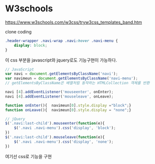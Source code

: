 # W3schools

https://www.w3schools.com/w3css/tryw3css_templates_band.htm

clone coding 

```css
.header-wrapper .navi-wrap .navi:hover .navi-menu {
	display: block;
}
```
이 css 부분을 javascript와 jquery로도 기능구현이 가능하다.

```javascript
// JavaScript
var navi = document.getElementsByClassName('navi');
var navimeun = document.getElementsByClassName('navi-menu');
// getElementsByClassName은 배열처럼 동작하는 HTMLCollection 객체를 반환 

navi [4].addEventListener('mouseenter', onEnter);
navi [4].addEventListener('mouseleave', onLeave);

function onEnter(){  navimeun[0].style.display ="block";}
function onLeave(){  navimeun[0].style.display = "none";} 
```


```javascript
// jQuery
$('.navi:last-child').mouseenter(function(e){
	$('.navi .navi-menu').css('display', 'block');
})
$('.navi:last-child').mouseleave(function(e){
	$('.navi .navi-menu').css('display', 'none');
})
```

여기선 css로 기능을 구현

